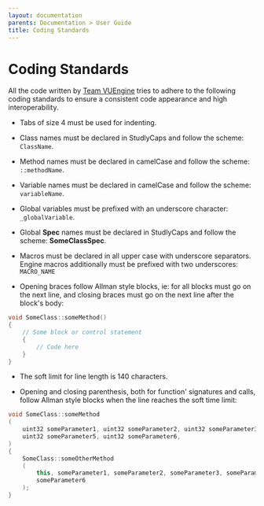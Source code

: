 ```yaml
---
layout: documentation
parents: Documentation > User Guide
title: Coding Standards
---
```


# Coding Standards

All the code written by [Team VUEngine](https://www.patreon.com/vuengine) tries to adhere to the following coding standards to ensure a consistent code appearance and high interoperability.

- Tabs of size 4 must be used for indenting.

- Class names must be declared in StudlyCaps and follow the scheme: `ClassName`.

- Method names must be declared in camelCase and follow the scheme: `::methodName`.

- Variable names must be declared in camelCase and follow the scheme: `variableName`.

- Global variables must be prefixed with an underscore character: `_globalVariable`.

- Global **Spec** names must be declared in StudlyCaps and follow the scheme: **SomeClassSpec**.

- Macros must be declared in all upper case with underscore separators. Engine macros additionally must be prefixed with two underscores: `MACRO_NAME`

- Opening braces follow Allman style blocks, ie: for all blocks must go on the next line, and closing braces must go on the next line after the block's body:

```cpp
void SomeClass::someMethod()
{
    // Some block or control statement
    {
        // Code here
    }
}
```

- The soft limit for line length is 140 characters.

- Opening and closing parenthesis, both for function' signatures and calls, follow Allman style blocks when the line reaches the soft time limit:

```cpp
void SomeClass::someMethod
(
    uint32 someParameter1, uint32 someParameter2, uint32 someParameter3, uint32 someParameter4,
    uint32 someParameter5, uint32 someParameter6,
)
{
    SomeClass::someOtherMethod
    (
        this, someParameter1, someParameter2, someParameter3, someParameter4, someParameter5,
        someParameter6
    );
}
```
